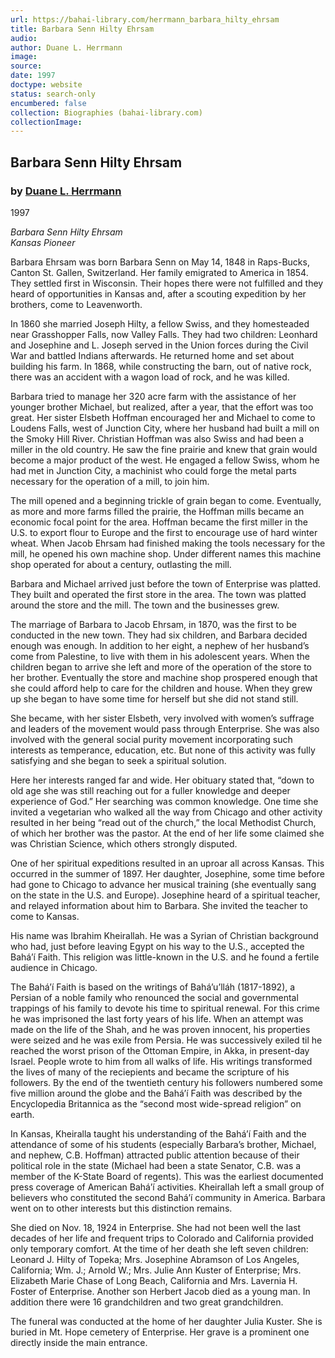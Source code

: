 ```yaml
---
url: https://bahai-library.com/herrmann_barbara_hilty_ehrsam
title: Barbara Senn Hilty Ehrsam
audio: 
author: Duane L. Herrmann
image: 
source: 
date: 1997
doctype: website
status: search-only
encumbered: false
collection: Biographies (bahai-library.com)
collectionImage: 
---
```



## Barbara Senn Hilty Ehrsam

### by [Duane L. Herrmann](https://bahai-library.com/author/Duane+L.+Herrmann)

1997


_Barbara Senn Hilty Ehrsam_  
_Kansas Pioneer_

Barbara Ehrsam was born Barbara Senn on May 14, 1848 in Raps-Bucks, Canton St. Gallen, Switzerland. Her family emigrated to America in 1854. They settled first in Wisconsin. Their hopes there were not fulfilled and they heard of opportunities in Kansas and, after a scouting expedition by her brothers, come to Leavenworth.

In 1860 she married Joseph Hilty, a fellow Swiss, and they homesteaded near Grasshopper Falls, now Valley Falls. They had two children: Leonhard and Josephine and L. Joseph served in the Union forces during the Civil War and battled Indians afterwards. He returned home and set about building his farm. In 1868, while constructing the barn, out of native rock, there was an accident with a wagon load of rock, and he was killed.

Barbara tried to manage her 320 acre farm with the assistance of her younger brother Michael, but realized, after a year, that the effort was too great. Her sister Elsbeth Hoffman encouraged her and Michael to come to Loudens Falls, west of Junction City, where her husband had built a mill on the Smoky Hill River. Christian Hoffman was also Swiss and had been a miller in the old country. He saw the fine prairie and knew that grain would become a major product of the west. He engaged a fellow Swiss, whom he had met in Junction City, a machinist who could forge the metal parts necessary for the operation of a mill, to join him.

The mill opened and a beginning trickle of grain began to come. Eventually, as more and more farms filled the prairie, the Hoffman mills became an economic focal point for the area. Hoffman became the first miller in the U.S. to export flour to Europe and the first to encourage use of hard winter wheat. When Jacob Ehrsam had finished making the tools necessary for the mill, he opened his own machine shop. Under different names this machine shop operated for about a century, outlasting the mill.

Barbara and Michael arrived just before the town of Enterprise was platted. They built and operated the first store in the area. The town was platted around the store and the mill. The town and the businesses grew.

The marriage of Barbara to Jacob Ehrsam, in 1870, was the first to be conducted in the new town. They had six children, and Barbara decided enough was enough. In addition to her eight, a nephew of her husband’s come from Palestine, to live with them in his adolescent years. When the children began to arrive she left and more of the operation of the store to her brother. Eventually the store and machine shop prospered enough that she could afford help to care for the children and house. When they grew up she began to have some time for herself but she did not stand still.

She became, with her sister Elsbeth, very involved with women’s suffrage and leaders of the movement would pass through Enterprise. She was also involved with the general social purity movement incorporating such interests as temperance, education, etc. But none of this activity was fully satisfying and she began to seek a spiritual solution.

Here her interests ranged far and wide. Her obituary stated that, “down to old age she was still reaching out for a fuller knowledge and deeper experience of God.” Her searching was common knowledge. One time she invited a vegetarian who walked all the way from Chicago and other activity resulted in her being “read out of the church,” the local Methodist Church, of which her brother was the pastor. At the end of her life some claimed she was Christian Science, which others strongly disputed.

One of her spiritual expeditions resulted in an uproar all across Kansas. This occurred in the summer of 1897. Her daughter, Josephine, some time before had gone to Chicago to advance her musical training (she eventually sang on the state in the U.S. and Europe). Josephine heard of a spiritual teacher, and relayed information about him to Barbara. She invited the teacher to come to Kansas.

His name was Ibrahim Kheirallah. He was a Syrian of Christian background who had, just before leaving Egypt on his way to the U.S., accepted the Bahá’í Faith. This religion was little-known in the U.S. and he found a fertile audience in Chicago.

The Bahá’í Faith is based on the writings of Bahá’u’lláh (1817-1892), a Persian of a noble family who renounced the social and governmental trappings of his family to devote his time to spiritual renewal. For this crime he was imprisoned the last forty years of his life. When an attempt was made on the life of the Shah, and he was proven innocent, his properties were seized and he was exile from Persia. He was successively exiled til he reached the worst prison of the Ottoman Empire, in Akka, in present-day Israel. People wrote to him from all walks of life. His writings transformed the lives of many of the reciepients and became the scripture of his followers. By the end of the twentieth century his followers numbered some five million around the globe and the Bahá’í Faith was described by the Encyclopedia Britannica as the “second most wide-spread religion” on earth.

In Kansas, Kheiralla taught his understanding of the Bahá’í Faith and the attendance of some of his students (especially Barbara’s brother, Michael, and nephew, C.B. Hoffman) attracted public attention because of their political role in the state (Michael had been a state Senator, C.B. was a member of the K-State Board of regents). This was the earliest documented press coverage of American Bahá’í activities. Kheirallah left a small group of believers who constituted the second Bahá’í community in America. Barbara went on to other interests but this distinction remains.

She died on Nov. 18, 1924 in Enterprise. She had not been well the last decades of her life and frequent trips to Colorado and California provided only temporary comfort. At the time of her death she left seven children: Leonard J. Hilty of Topeka; Mrs. Josephine Abramson of Los Angeles, California; Wm. J.; Arnold W.; Mrs. Julie Ann Kuster of Enterprise; Mrs. Elizabeth Marie Chase of Long Beach, California and Mrs. Lavernia H. Foster of Enterprise. Another son Herbert Jacob died as a young man. In addition there were 16 grandchildren and two great grandchildren.

The funeral was conducted at the home of her daughter Julia Kuster. She is buried in Mt. Hope cemetery of Enterprise. Her grave is a prominent one directly inside the main entrance.